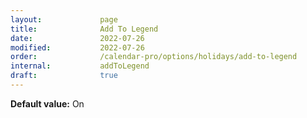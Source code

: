 ```yaml
---
layout:             page
title:              Add To Legend
date:               2022-07-26
modified:           2022-07-26
order:              /calendar-pro/options/holidays/add-to-legend
internal:           addToLegend
draft:              true
---
```

**Default value:** On